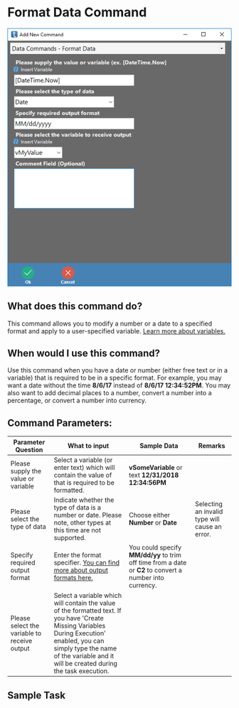 <!-- TITLE: Format Data Command -->
# Format Data Command
![Format Data](/uploads/automation-commands/format-data.png "Format Data")

## What does this command do?
This command allows you to modify a number or a date to a specified format and apply to a user-specified variable.  [Learn more about variables.](/concepts/variables)

## When would I use this command?
Use this command when you have a date or number (either free text or in a variable) that is required to be in a specific format.  For example, you may want a date without the time **8/6/17** instead of **8/6/17 12:34:52PM**.  You may also want to add decimal places to a number, convert a number into a percentage, or convert a number into currency.

## Command Parameters:

| Parameter Question   	| What to input  	|  Sample Data 	| Remarks  	|
|---					|---				|---			|---		|
|Please supply the value or variable	| Select a variable (or enter text) which will contain the value of that is required to be formatted.   	|  **vSomeVariable** or text **12/31/2018 12:34:56PM**  	|  	|
|Please select the type of data  	|  Indicate whether the type of data is a number or date.  Please note, other types at this time are not supported.  	| Choose either **Number** or **Date**  	|  Selecting an invalid type will cause an error. 	|
|Specify required output format  	|  Enter the format specifier.  [You can find more about output formats here.](https://docs.microsoft.com/en-us/dotnet/standard/base-types/formatting-types)	| You could specify **MM/dd/yy** to trim off time from a date or **C2** to convert a number into currency.   	|   	|
|Please select the variable to receive output  	|  Select a variable which will contain the value of the formatted text.  If you have 'Create Missing Variables During Execution' enabled, you can simply type the name of the variable and it will be created during the task execution. 	|   	|   	|

## Sample Task